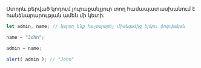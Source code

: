 Ստորև բերված կոդում յուրաքանչյուր տող համապատասխանում է հանձնարարության ամեն մի կետի:

```js run
let admin, name; // կարող ենք հայտարարել միանգամից երկու փոփոխական

name = "John";

admin = name;

alert( admin ); // "John"
```

